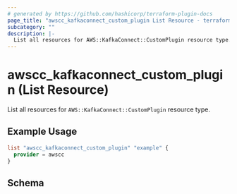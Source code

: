 ```yaml
---
# generated by https://github.com/hashicorp/terraform-plugin-docs
page_title: "awscc_kafkaconnect_custom_plugin List Resource - terraform-provider-awscc"
subcategory: ""
description: |-
  List all resources for AWS::KafkaConnect::CustomPlugin resource type.
---
```


# awscc_kafkaconnect_custom_plugin (List Resource)

List all resources for `AWS::KafkaConnect::CustomPlugin` resource type.

## Example Usage

```terraform
list "awscc_kafkaconnect_custom_plugin" "example" {
  provider = awscc
}
```

<!-- schema generated by tfplugindocs -->
## Schema
